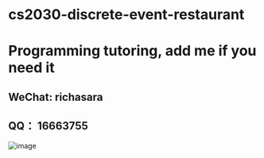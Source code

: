 # cs2030-discrete-event-restaurant


# Programming tutoring, add me if you need it

## WeChat: richasara 

## QQ： 16663755

![image](https://github.com/user-attachments/assets/f0e63dc2-2a50-4cc9-bf19-3aee2ab642a2)
